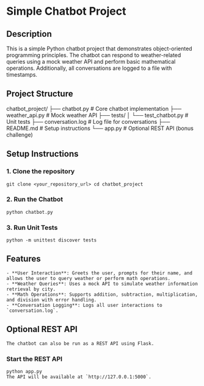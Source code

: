 # Simple Chatbot Project

## Description
This is a simple Python chatbot project that demonstrates object-oriented programming principles. The chatbot can respond to weather-related queries using a mock weather API and perform basic mathematical operations. Additionally, all conversations are logged to a file with timestamps.

## Project Structure
chatbot_project/
├── chatbot.py            # Core chatbot implementation
├── weather_api.py        # Mock weather API
├── tests/
│   └── test_chatbot.py   # Unit tests
├── conversation.log      # Log file for conversations
├── README.md             # Setup instructions
└── app.py                # Optional REST API (bonus challenge)

## Setup Instructions

### 1. Clone the repository
    git clone <your_repository_url> cd chatbot_project


### 2. Run the Chatbot
    python chatbot.py


### 3. Run Unit Tests
    python -m unittest discover tests


## Features
    - **User Interaction**: Greets the user, prompts for their name, and allows the user to query weather or perform math operations.
    - **Weather Queries**: Uses a mock API to simulate weather information retrieval by city.
    - **Math Operations**: Supports addition, subtraction, multiplication, and division with error handling.
    - **Conversation Logging**: Logs all user interactions to `conversation.log`.

## Optional REST API
    The chatbot can also be run as a REST API using Flask.

### Start the REST API
    python app.py
    The API will be available at `http://127.0.0.1:5000`.

